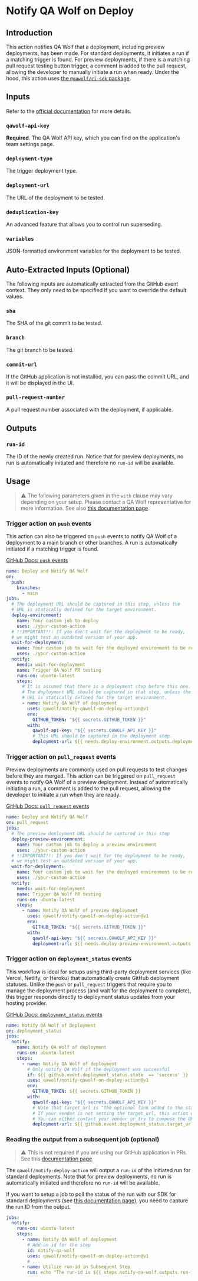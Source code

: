 # Notify QA Wolf on Deploy

## Introduction

This action notifies QA Wolf that a deployment, including preview deployments, has been made. For standard deployments, it initiates a run if a matching trigger is found. For preview deployments, if there is a matching pull request testing button trigger, a comment is added to the pull request, allowing the developer to manually initiate a run when ready. Under the hood, this action uses [the `@qawolf/ci-sdk`
package](https://www.npmjs.com/package/@qawolf/ci-sdk).

## Inputs

Refer to the [official documentation](https://qawolf.notion.site/Deploy-Success-Webhook-dd72e46ceb7f451dae4e9ef06f64a2cc#1dac259797ce4d3589f957a19dab31ed) for more details.

### `qawolf-api-key`

**Required**. The QA Wolf API key, which you can find on the application's team settings page.

### `deployment-type`

The trigger deployment type.

### `deployment-url`

The URL of the deployment to be tested.

### `deduplication-key`

An advanced feature that allows you to control run superseding.

### `variables`

JSON-formatted environment variables for the deployment to be tested.

## Auto-Extracted Inputs (Optional)

The following inputs are automatically extracted from the GitHub event context. They only need to be specified if you want to override the default values.

### `sha`

The SHA of the git commit to be tested.

### `branch`

The git branch to be tested.

### `commit-url`

If the GitHub application is not installed, you can pass the commit URL, and it will be displayed in the UI.

### `pull-request-number`

A pull request number associated with the deployment, if applicable.

## Outputs

### `run-id`

The ID of the newly created run. Notice that for preview deployments, no run is automatically initiated and therefore no `run-id` will be available.

## Usage

> ⚠️ The following parameters given in the `with` clause may vary depending on your setup.
> Please contact a QA Wolf representative for more information.
> See also [this documentation page](https://qawolf.notion.site/Choosing-Fields-Based-on-Your-Setup-dd72e46ceb7f451dae4e9ef06f64a2cc?pvs=24#e2578484633a41b89447423d7d960f2b).

### Trigger action on `push` events

This action can also be triggered on `push` events to notify QA Wolf of a deployment to a main branch or other branches. A run is automatically initiated if a matching trigger is found.

[GitHub Docs: `push` events](https://docs.github.com/en/actions/using-workflows/events-that-trigger-workflows#push)

```yml
name: Deploy and Notify QA Wolf
on:
  push:
    branches:
      - main
jobs:
  # The deployment URL should be captured in this step, unless the
  # URL is statically defined for the target environment.
  deploy-environment:
    name: Your custom job to deploy
    uses: ./your-custom-action
  # !!IMPORTANT!!: If you don't wait for the deployment to be ready,
  # we might test an outdated version of your app.
  wait-for-deployment:
    name: Your custom job to wait for the deployed environment to be ready
    uses: ./your-custom-action
  notify:
    needs: wait-for-deployment
    name: Trigger QA Wolf PR testing
    runs-on: ubuntu-latest
    steps:
      # It is assumed that there is a deployment step before this one.
      # The deployment URL should be captured in that step, unless the
      # URL is statically defined for the target environment.
      - name: Notify QA Wolf of deployment
        uses: qawolf/notify-qawolf-on-deploy-action@v1
        env:
          GITHUB_TOKEN: "${{ secrets.GITHUB_TOKEN }}"
        with:
          qawolf-api-key: "${{ secrets.QAWOLF_API_KEY }}"
          # This URL should be captured in the deployment step.
          deployment-url: ${{ needs.deploy-environment.outputs.deployment-url || "https://static-url.com" }}
```

### Trigger action on `pull_request` events

Preview deployments are commonly used on pull requests to test changes before they are merged. This action can be triggered on `pull_request` events to notify QA Wolf of a preview deployment. Instead of automatically initiating a run, a comment is added to the pull request, allowing the developer to initiate a run when they are ready.

[GitHub Docs: `pull_request` events](https://docs.github.com/en/actions/using-workflows/events-that-trigger-workflows#pull_request)

```yml
name: Deploy and Notify QA Wolf
on: pull_request
jobs:
  # The preview deployment URL should be captured in this step
  deploy-preview-environmnent:
    name: Your custom job to deploy a preview environment
    uses: ./your-custom-action
  # !!IMPORTANT!!: If you don't wait for the deployment to be ready,
  # we might test an outdated version of your app.
  wait-for-deployment:
    name: Your custom job to wait for the deployed environment to be ready
    uses: ./your-custom-action
  notify:
    needs: wait-for-deployment
    name: Trigger QA Wolf PR testing
    runs-on: ubuntu-latest
    steps:
      - name: Notify QA Wolf of preview deployment
        uses: qawolf/notify-qawolf-on-deploy-action@v1
        env:
          GITHUB_TOKEN: "${{ secrets.GITHUB_TOKEN }}"
        with:
          qawolf-api-key: "${{ secrets.QAWOLF_API_KEY }}"
          deployment-url: ${{ needs.deploy-preview-environment.outputs.deployment-url }}
```

### Trigger action on `deployment_status` events

This workflow is ideal for setups using third-party deployment services (like Vercel, Netlify, or Heroku) that automatically create GitHub deployment statuses. Unlike the `push` or `pull_request` triggers that require you to manage the deployment process (and wait for the deployment to complete), this trigger responds directly to deployment status updates from your hosting provider.

[GitHub Docs: `deployment_status` events](https://docs.github.com/en/actions/using-workflows/events-that-trigger-workflows#deployment_status)

```yaml
name: Notify QA Wolf of Deployment
on: deployment_status
jobs:
  notify:
    name: Notify QA Wolf of deployment
    runs-on: ubuntu-latest
    steps:
      - name: Notify QA Wolf of deployment
        # Only notify QA Wolf if the deployment was successful
        if: ${{ github.event.deployment_status.state  == 'success' }}
        uses: qawolf/notify-qawolf-on-deploy-action@v1
        env:
          GITHUB_TOKEN: ${{ secrets.GITHUB_TOKEN }}
        with:
          qawolf-api-key: "${{ secrets.QAWOLF_API_KEY }}"
          # Note that target_url is "The optional link added to the status.".
          # If your vendor is not setting the target_url, this action will not work.
          # You can either contact your vendor or try to compose the URL by following your vendor documentation.
          deployment-url: ${{ github.event.deployment_status.target_url }}
```

### Reading the output from a subsequent job (optional)

> ⚠️ This is not required if you are using our GitHub application in PRs. See this
> [documentation page](https://qawolf.notion.site/Install-GitHub-GitLab-App-47cc1ec73f564808b73333b36ef85a11).

The `qawolf/notify-deploy-action` will output a `run-id` of the initiated run for standard deployments. Note that for preview deployments, no run is automatically initiated and therefore no `run-id` will be available.

If you want to setup a job to poll the status of the run with our SDK for standard deployments
(see [this documentation page](https://www.notion.so/qawolf/Inspect-Run-Results-Programmatically-650df2f9a92a4c949d0da230015ee4d1)), you need to capture the run ID from the output.

```yml
jobs:
  notify:
    runs-on: ubuntu-latest
    steps:
      - name: Notify QA Wolf of deployment
        # Add an id for the step
        id: notify-qa-wolf
        uses: qawolf/notify-qawolf-on-deploy-action@v1
        # ...
      - name: Utilize run-id in Subsequent Step
        run: echo "The run-id is ${{ steps.notify-qa-wolf.outputs.run-id }}"
```
